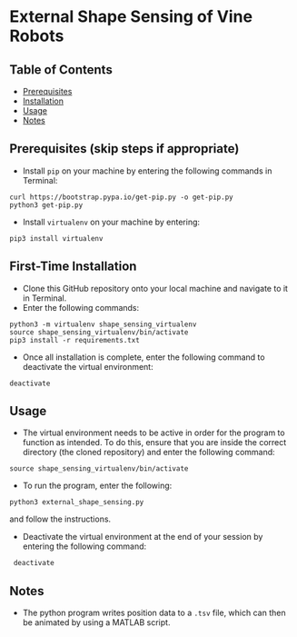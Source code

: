 # External Shape Sensing of Vine Robots



## Table of Contents

- [Prerequisites](#prerequisites)
- [Installation](#installation)
- [Usage](#usage)
- [Notes](#notes)

## Prerequisites (skip steps if appropriate)
 - Install `pip` on your machine by entering the following commands in Terminal:

 ```
 curl https://bootstrap.pypa.io/get-pip.py -o get-pip.py
 python3 get-pip.py
 ```
 - Install `virtualenv` on your machine by entering:
 ```
 pip3 install virtualenv
 ```

## First-Time Installation

 - Clone this GitHub repository onto your local machine and navigate to it in Terminal.
 - Enter the following commands:

 ```
 python3 -m virtualenv shape_sensing_virtualenv
 source shape_sensing_virtualenv/bin/activate
 pip3 install -r requirements.txt
 ```
 - Once all installation is complete, enter the following command to deactivate the virtual environment:
 ```
 deactivate
 ```

## Usage
 - The virtual environment needs to be active in order for the program to function as intended. To do this, ensure that you are inside the correct directory (the cloned repository) and enter the following command:
 ```
 source shape_sensing_virtualenv/bin/activate
 ```

 - To run the program, enter the following:
```
python3 external_shape_sensing.py
```
and follow the instructions.

 - Deactivate the virtual environment at the end of your session by entering the following command:
```
 deactivate
 ```


## Notes
 - The python program writes position data to a `.tsv` file, which can then be animated by using a MATLAB script.
